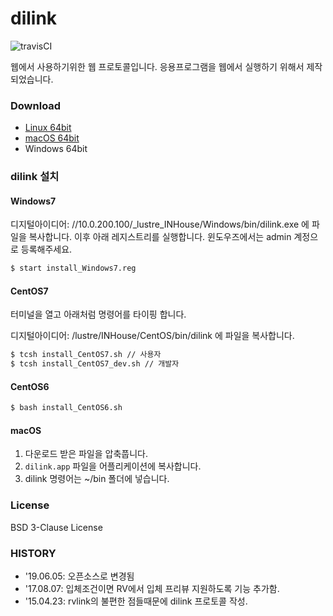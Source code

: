 # dilink

![travisCI](https://secure.travis-ci.org/digital-idea/dilink.png)

웹에서 사용하기위한 웹 프로토콜입니다.
응용프로그램을 웹에서 실행하기 위해서 제작되었습니다.

### Download
- [Linux 64bit](https://github.com/digital-idea/dilink/releases/download/v1.0/dilink_linux_x86-64.tgz)
- [macOS 64bit](https://github.com/digital-idea/dilink/releases/download/v1.0/dilink_darwin_x86-64.tgz)
- Windows 64bit

### dilink 설치

#### Windows7

디지털아이디어: //10.0.200.100/_lustre_INHouse/Windows/bin/dilink.exe 에 파일을 복사합니다.
이후 아래 레지스트리를 실행합니다. 윈도우즈에서는 admin 계정으로 등록해주세요.
```bash
$ start install_Windows7.reg
```

#### CentOS7
터미널을 열고 아래처럼 명령어를 타이핑 합니다.

디지털아이디어: /lustre/INHouse/CentOS/bin/dilink 에 파일을 복사합니다.
```bash
$ tcsh install_CentOS7.sh // 사용자
$ tcsh install_CentOS7_dev.sh // 개발자
```

#### CentOS6
```bash
$ bash install_CentOS6.sh
```

#### macOS
1. 다운로드 받은 파일을 압축풉니다.
1. `dilink.app` 파일을 어플리케이션에 복사합니다.
1. dilink 명령어는 ~/bin 폴더에 넣습니다.


### License
BSD 3-Clause License

### HISTORY
- '19.06.05: 오픈소스로 변경됨
- '17.08.07: 입체조건이면 RV에서 입체 프리뷰 지원하도록 기능 추가함.
- '15.04.23: rvlink의 불편한 점들때문에 dilink 프로토콜 작성.
